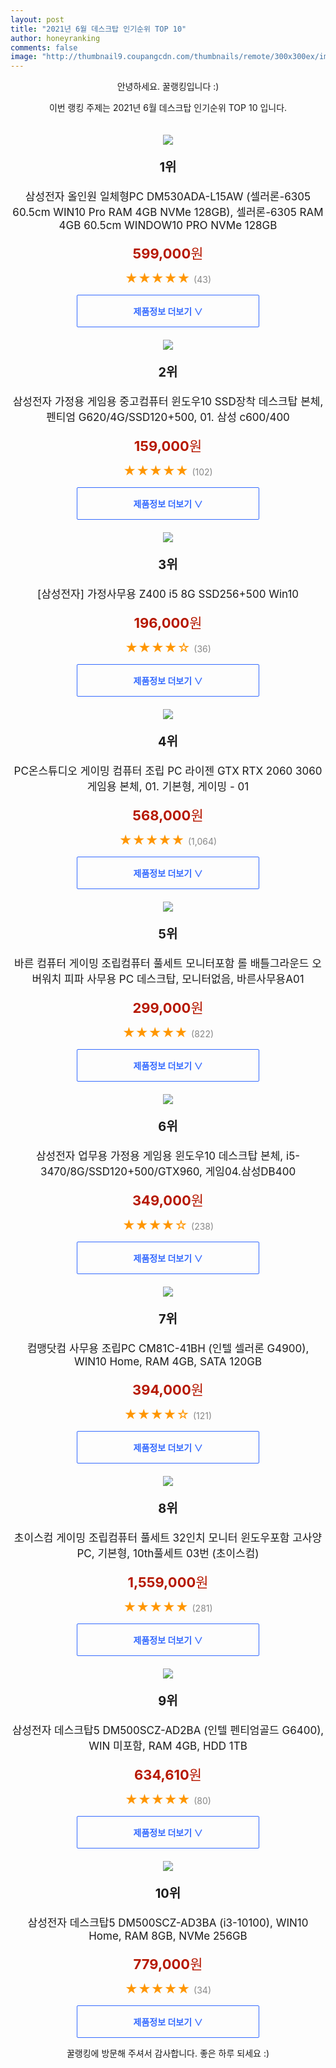 ```yaml
--- 
layout: post 
title: "2021년 6월 데스크탑 인기순위 TOP 10" 
author: honeyranking 
comments: false 
image: "http://thumbnail9.coupangcdn.com/thumbnails/remote/300x300ex/image/retail/images/232342919335803-eee741e9-cc79-4408-8a08-15c8e429dabc.jpg" 
--- 
```

<p style="text-align: center;">안녕하세요. 꿀랭킹입니다 :)</p> <p style="text-align: center;">이번 랭킹 주제는 2021년 6월 데스크탑 인기순위 TOP 10 입니다.</p><center><img src="http://thumbnail9.coupangcdn.com/thumbnails/remote/300x300ex/image/retail/images/232342919335803-eee741e9-cc79-4408-8a08-15c8e429dabc.jpg" style="margin-top:20px" /></center> <p style="text-align: center; font-size: 20px"><b>1위</b></p> <p style="text-align: center; font-size: 17px">삼성전자 올인원 일체형PC DM530ADA-L15AW (셀러론-6305 60.5cm WIN10 Pro RAM 4GB NVMe 128GB), 셀러론-6305 RAM 4GB 60.5cm WINDOW10 PRO NVMe 128GB</p> <p style="text-align: center;"><span style="color: #b61800; font-size: 22px;"><b>599,000</b>원</span></p> <p style="text-align: center;"><span style="color: #ff9600; font-size: 20px;">★★★★★ </span><span style="color: #878787;">(43)</span></p> <center><a href="https://coupa.ng/b10WFd"> <div style="font-size: 14px; display: inline-block; padding: 15px 90px; color: #346aff; border-radius: 2px; border: 1px solid #346aff; cursor: pointer;"><b>제품정보 더보기 &or;</b></div> </a></center><center><img src="http://thumbnail6.coupangcdn.com/thumbnails/remote/300x300ex/image/vendor_inventory/59ed/0b60ce91e5c4b1026894f9735ddc7980c31a35e9cf825dd6d20c939edfd4.jpg" style="margin-top:20px" /></center> <p style="text-align: center; font-size: 20px"><b>2위</b></p> <p style="text-align: center; font-size: 17px">삼성전자 가정용 게임용 중고컴퓨터 윈도우10 SSD장착 데스크탑 본체, 펜티엄 G620/4G/SSD120+500, 01. 삼성 c600/400</p> <p style="text-align: center;"><span style="color: #b61800; font-size: 22px;"><b>159,000</b>원</span></p> <p style="text-align: center;"><span style="color: #ff9600; font-size: 20px;">★★★★★ </span><span style="color: #878787;">(102)</span></p> <center><a href="https://coupa.ng/b10WFe"> <div style="font-size: 14px; display: inline-block; padding: 15px 90px; color: #346aff; border-radius: 2px; border: 1px solid #346aff; cursor: pointer;"><b>제품정보 더보기 &or;</b></div> </a></center><center><img src="http://thumbnail8.coupangcdn.com/thumbnails/remote/300x300ex/image/vendor_inventory/6ebc/adfff9f1d1e3f1deee000c36b0dc07e44a2c94260c9b9d3e1abe0d4f7bf0.jpg" style="margin-top:20px" /></center> <p style="text-align: center; font-size: 20px"><b>3위</b></p> <p style="text-align: center; font-size: 17px">[삼성전자] 가정사무용 Z400 i5 8G SSD256+500 Win10</p> <p style="text-align: center;"><span style="color: #b61800; font-size: 22px;"><b>196,000</b>원</span></p> <p style="text-align: center;"><span style="color: #ff9600; font-size: 20px;">★★★★☆ </span><span style="color: #878787;">(36)</span></p> <center><a href="https://coupa.ng/b10WFg"> <div style="font-size: 14px; display: inline-block; padding: 15px 90px; color: #346aff; border-radius: 2px; border: 1px solid #346aff; cursor: pointer;"><b>제품정보 더보기 &or;</b></div> </a></center><center><img src="http://thumbnail10.coupangcdn.com/thumbnails/remote/300x300ex/image/vendor_inventory/ed15/189ea03ad1ad587b806050d80d49457dfe6222b787bb033af46c3371192f.png" style="margin-top:20px" /></center> <p style="text-align: center; font-size: 20px"><b>4위</b></p> <p style="text-align: center; font-size: 17px">PC온스튜디오 게이밍 컴퓨터 조립 PC 라이젠 GTX RTX 2060 3060 게임용 본체, 01. 기본형, 게이밍 - 01</p> <p style="text-align: center;"><span style="color: #b61800; font-size: 22px;"><b>568,000</b>원</span></p> <p style="text-align: center;"><span style="color: #ff9600; font-size: 20px;">★★★★★ </span><span style="color: #878787;">(1,064)</span></p> <center><a href="https://coupa.ng/b10WFi"> <div style="font-size: 14px; display: inline-block; padding: 15px 90px; color: #346aff; border-radius: 2px; border: 1px solid #346aff; cursor: pointer;"><b>제품정보 더보기 &or;</b></div> </a></center><center><img src="http://thumbnail7.coupangcdn.com/thumbnails/remote/300x300ex/image/vendor_inventory/1e07/f0d1fda49ed7d125db77a3e653d424273c60aa0e3b36643b68f6cd1de531.jpg" style="margin-top:20px" /></center> <p style="text-align: center; font-size: 20px"><b>5위</b></p> <p style="text-align: center; font-size: 17px">바른 컴퓨터 게이밍 조립컴퓨터 풀세트 모니터포함 롤 배틀그라운드 오버워치 피파 사무용 PC 데스크탑, 모니터없음, 바른사무용A01</p> <p style="text-align: center;"><span style="color: #b61800; font-size: 22px;"><b>299,000</b>원</span></p> <p style="text-align: center;"><span style="color: #ff9600; font-size: 20px;">★★★★★ </span><span style="color: #878787;">(822)</span></p> <center><a href="https://coupa.ng/b10WFl"> <div style="font-size: 14px; display: inline-block; padding: 15px 90px; color: #346aff; border-radius: 2px; border: 1px solid #346aff; cursor: pointer;"><b>제품정보 더보기 &or;</b></div> </a></center><center><img src="http://thumbnail6.coupangcdn.com/thumbnails/remote/300x300ex/image/vendor_inventory/07f5/0f30ae8a911e955ae9c80f3bac55d910151dd5adeb7e4a3b4ce57cfc8929.jpg" style="margin-top:20px" /></center> <p style="text-align: center; font-size: 20px"><b>6위</b></p> <p style="text-align: center; font-size: 17px">삼성전자 업무용 가정용 게임용 윈도우10 데스크탑 본체, i5-3470/8G/SSD120+500/GTX960, 게임04.삼성DB400</p> <p style="text-align: center;"><span style="color: #b61800; font-size: 22px;"><b>349,000</b>원</span></p> <p style="text-align: center;"><span style="color: #ff9600; font-size: 20px;">★★★★☆ </span><span style="color: #878787;">(238)</span></p> <center><a href="https://coupa.ng/b10WFm"> <div style="font-size: 14px; display: inline-block; padding: 15px 90px; color: #346aff; border-radius: 2px; border: 1px solid #346aff; cursor: pointer;"><b>제품정보 더보기 &or;</b></div> </a></center><center><img src="http://thumbnail9.coupangcdn.com/thumbnails/remote/300x300ex/image/retail/images/91596944009662-a91f1270-d0df-4c98-9f49-ff6add85b574.jpg" style="margin-top:20px" /></center> <p style="text-align: center; font-size: 20px"><b>7위</b></p> <p style="text-align: center; font-size: 17px">컴맹닷컴 사무용 조립PC CM81C-41BH (인텔 셀러론 G4900), WIN10 Home, RAM 4GB, SATA 120GB</p> <p style="text-align: center;"><span style="color: #b61800; font-size: 22px;"><b>394,000</b>원</span></p> <p style="text-align: center;"><span style="color: #ff9600; font-size: 20px;">★★★★☆ </span><span style="color: #878787;">(121)</span></p> <center><a href="https://coupa.ng/b10WFo"> <div style="font-size: 14px; display: inline-block; padding: 15px 90px; color: #346aff; border-radius: 2px; border: 1px solid #346aff; cursor: pointer;"><b>제품정보 더보기 &or;</b></div> </a></center><center><img src="http://thumbnail9.coupangcdn.com/thumbnails/remote/300x300ex/image/vendor_inventory/806e/c35963e696eedeb201777747fb646ea72aac7f788c32f9fc13bc3479bcdf.png" style="margin-top:20px" /></center> <p style="text-align: center; font-size: 20px"><b>8위</b></p> <p style="text-align: center; font-size: 17px">초이스컴 게이밍 조립컴퓨터 풀세트 32인치 모니터 윈도우포함 고사양PC, 기본형, 10th풀세트 03번 (초이스컴)</p> <p style="text-align: center;"><span style="color: #b61800; font-size: 22px;"><b>1,559,000</b>원</span></p> <p style="text-align: center;"><span style="color: #ff9600; font-size: 20px;">★★★★★ </span><span style="color: #878787;">(281)</span></p> <center><a href="https://coupa.ng/b10WFq"> <div style="font-size: 14px; display: inline-block; padding: 15px 90px; color: #346aff; border-radius: 2px; border: 1px solid #346aff; cursor: pointer;"><b>제품정보 더보기 &or;</b></div> </a></center><center><img src="http://thumbnail9.coupangcdn.com/thumbnails/remote/300x300ex/image/retail/images/2020/09/07/17/8/4bbd4be4-a513-416f-b425-be8b712c87a0.jpg" style="margin-top:20px" /></center> <p style="text-align: center; font-size: 20px"><b>9위</b></p> <p style="text-align: center; font-size: 17px">삼성전자 데스크탑5 DM500SCZ-AD2BA (인텔 펜티엄골드 G6400), WIN 미포함, RAM 4GB, HDD 1TB</p> <p style="text-align: center;"><span style="color: #b61800; font-size: 22px;"><b>634,610</b>원</span></p> <p style="text-align: center;"><span style="color: #ff9600; font-size: 20px;">★★★★★ </span><span style="color: #878787;">(80)</span></p> <center><a href="https://coupa.ng/b10WFr"> <div style="font-size: 14px; display: inline-block; padding: 15px 90px; color: #346aff; border-radius: 2px; border: 1px solid #346aff; cursor: pointer;"><b>제품정보 더보기 &or;</b></div> </a></center><center><img src="http://thumbnail6.coupangcdn.com/thumbnails/remote/300x300ex/image/retail/images/2020/12/23/10/4/1fc49a62-6eab-476b-ae77-aa0b582a8323.jpg" style="margin-top:20px" /></center> <p style="text-align: center; font-size: 20px"><b>10위</b></p> <p style="text-align: center; font-size: 17px">삼성전자 데스크탑5 DM500SCZ-AD3BA (i3-10100), WIN10 Home, RAM 8GB, NVMe 256GB</p> <p style="text-align: center;"><span style="color: #b61800; font-size: 22px;"><b>779,000</b>원</span></p> <p style="text-align: center;"><span style="color: #ff9600; font-size: 20px;">★★★★★ </span><span style="color: #878787;">(34)</span></p> <center><a href="https://coupa.ng/b10WFt"> <div style="font-size: 14px; display: inline-block; padding: 15px 90px; color: #346aff; border-radius: 2px; border: 1px solid #346aff; cursor: pointer;"><b>제품정보 더보기 &or;</b></div> </a></center> <p style="text-align: center;">꿀랭킹에 방문해 주셔서 감사합니다. 좋은 하루 되세요 :)</p>

